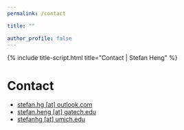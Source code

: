 ```yaml
---
permalink: /contact

title: ""

author_profile: false
---
```

{% include title-script.html title="Contact | Stefan Heng" %}

# Contact

<ul class="contacts__entry-div">
    <!-- <li>
        <a href="tel:+13014549176">
            <i class="far fa-phone"></i>
            <span class="label">(301)454-9176</span>
        </a>
    </li> -->
    <li>
        <a href="mailto:stefan.hg@outlook.com">
            <i class="fas fa-envelope"></i>
            <span class="label">stefan.hg [at] outlook.com</span>
        </a>
    </li>
    <li>
        <a href="mailto:stefan.heng@gatech.edu">
            <i class="fas fa-envelope"></i>
            <span class="label">stefan.heng [at] gatech.edu</span>
        </a>
    </li>
    <li>
        <a href="mailto:stefanhg@umich.edu">
            <i class="fas fa-envelope"></i>
            <span class="label">stefanhg [at] umich.edu</span>
        </a>
    </li>
</ul>

